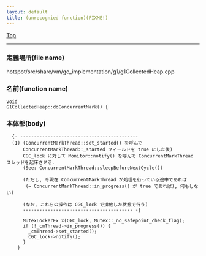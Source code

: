 ```yaml
---
layout: default
title: (unrecognied function)(FIXME!)
---
```

[Top](../index.html)

--- 
### 定義場所(file name)
hotspot/src/share/vm/gc_implementation/g1/g1CollectedHeap.cpp

### 名前(function name)
```
void
G1CollectedHeap::doConcurrentMark() {
```

### 本体部(body)
```
  {- -------------------------------------------
  (1) (ConcurrentMarkThread::set_started() を呼んで
      ConcurrentMarkThread::_started フィールドを true にした後)
      CGC_lock に対して Monitor::notify() を呼んで ConcurrentMarkThread スレッドを起床させる.
      (See: ConcurrentMarkThread::sleepBeforeNextCycle())
    
      (ただし, 今現在 ConcurrentMarkThread が処理を行っている途中であれば
       (= ConcurrentMarkThread::in_progress() が true であれば), 何もしない)
  
      (なお, これらの操作は CGC_lock で排他した状態で行う)
      ---------------------------------------- -}

	  MutexLockerEx x(CGC_lock, Mutex::_no_safepoint_check_flag);
	  if (!_cmThread->in_progress()) {
	    _cmThread->set_started();
	    CGC_lock->notify();
	  }
	}
	
```


